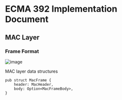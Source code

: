 # ECMA 392 Implementation Document

## MAC Layer

### Frame Format
![image](https://user-images.githubusercontent.com/3691485/185741495-a22bb397-8ff6-4a79-8caa-b33aede7ea37.png)

MAC layer data structures
```
pub struct MacFrame {
    header: MacHeader,
    body: Option<MacFrameBody>,
}
```